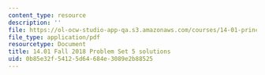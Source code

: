 ```yaml
---
content_type: resource
description: ''
file: https://ol-ocw-studio-app-qa.s3.amazonaws.com/courses/14-01-principles-of-microeconomics-fall-2018/0b85e32f54125d64684e3089e2b88525_MIT14_01F18_pset5sol.pdf
file_type: application/pdf
resourcetype: Document
title: 14.01 Fall 2018 Problem Set 5 solutions
uid: 0b85e32f-5412-5d64-684e-3089e2b88525
---
```


